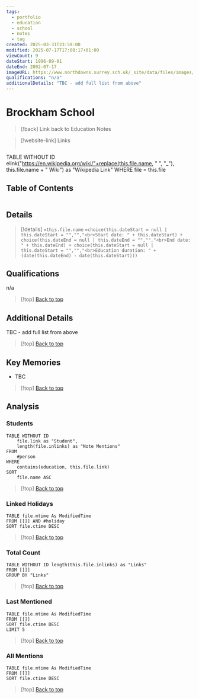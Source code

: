 ```yaml
---
tags:
  - portfolio
  - education
  - school
  - notes
  - tag
created: 2025-03-31T23:59:00
modified: 2025-07-17T17:00:17+01:00
viewCount: 9
dateStart: 1996-09-01
dateEnd: 2002-07-17
imageURL: https://www.northdowns.surrey.sch.uk/_site/data/files/images/slideshow/2/4952A86E2A8478097467ECD264682D1D.jpg
qualifications: "n/a"
additionalDetails: "TBC - add full list from above"
---
```

# Brockham School

> [!back] Link back to <span class="mint-link">Education Notes</span>

>[!website-link] Links
>```dataview
TABLE WITHOUT ID elink("https://en.wikipedia.org/wiki/"+replace(this.file.name, " ", "_"), this.file.name + " Wiki") as "Wikipedia Link"
WHERE file = this.file

## Table of Contents
```table-of-contents
```

## Details

>[!details]  `=this.file.name`
>`=choice(this.dateStart = null | this.dateStart = "","","<br>Start date: " + this.dateStart) + choice(this.dateEnd = null | this.dateEnd = "","","<br>End date: " + this.dateEnd) + choice(this.dateStart = null | this.dateStart = "","","<br>Education duration: " + (date(this.dateEnd) - date(this.dateStart)))`

## Qualifications

n/a

>[!top] [Back to top](#Table%20of%20Contents)

## Additional Details

TBC - add full list from above

>[!top] [Back to top](#Table%20of%20Contents)

## Key Memories

- TBC

>[!top] [Back to top](#Table%20of%20Contents)

## Analysis

### Students

```dataview
TABLE WITHOUT ID
	file.link as "Student",
	length(file.inlinks) as "Note Mentions"
FROM
	#person
WHERE
	contains(education, this.file.link)
SORT
	file.name ASC
```

>[!top] [Back to top](#Table%20of%20Contents)

### Linked Holidays

```dataview
TABLE file.mtime As ModifiedTime
FROM [[]] AND #holiday 
SORT file.ctime DESC
```

>[!top] [Back to top](#Table%20of%20Contents)

### Total Count

```dataview
TABLE WITHOUT ID length(this.file.inlinks) as "Links"
FROM [[]]
GROUP BY "Links"
```

>[!top] [Back to top](#Table%20of%20Contents)

### Last Mentioned

```dataview
TABLE file.mtime As ModifiedTime
FROM [[]]
SORT file.ctime DESC
LIMIT 5
```

>[!top] [Back to top](#Table%20of%20Contents)

### All Mentions

```dataview
TABLE file.mtime As ModifiedTime
FROM [[]]
SORT file.ctime DESC
```

>[!top] [Back to top](#Table%20of%20Contents)